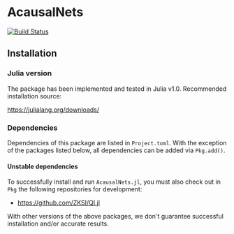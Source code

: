 # AcausalNets

[![Build Status](https://travis-ci.org/mikegpl/AcausalNets.jl.svg?branch=master)](https://travis-ci.org/mikegpl/AcausalNets.jl)


## Installation 

### Julia version

The package has been implemented and tested in Julia v1.0. Recommended installation source:

https://julialang.org/downloads/

### Dependencies

Dependencies of this package are listed in `Project.toml`. 
With the exception of the packages listed below, all dependencies can be added via `Pkg.add()`.

#### Unstable dependencies

To successfully install and run `AcausalNets.jl`, you must also check out in `Pkg` the following repositories 
for development:

- https://github.com/ZKSI/QI.jl

With other versions of the above packages, we don't guarantee successful installation and/or accurate results.